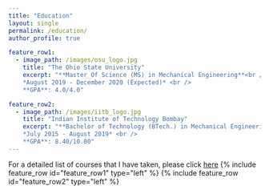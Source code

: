 ```yaml
---
title: "Education"
layout: single
permalink: /education/
author_profile: true

feature_row1:
  - image_path: /images/osu_logo.jpg
    title: "The Ohio State University"
    excerpt: "**Master Of Science (MS) in Mechanical Engineering**<br />
    *August 2019 - December 2020 (Expected)* <br />
    **GPA**: 4.0/4.0"

feature_row2:
  - image_path: /images/iitb_logo.jpg
    title: "Indian Institute of Technology Bombay"
    excerpt: "**Bachelor of Technology (BTech.) in Mechanical Engineering** <br />
    *July 2015 - August 2019* <br />
    **GPA**: 8.40/10.00"
---
```

For a detailed list of courses that I have taken, please click [here](/courses)
{% include feature_row id="feature_row1" type="left" %}
{% include feature_row id="feature_row2" type="left" %}
